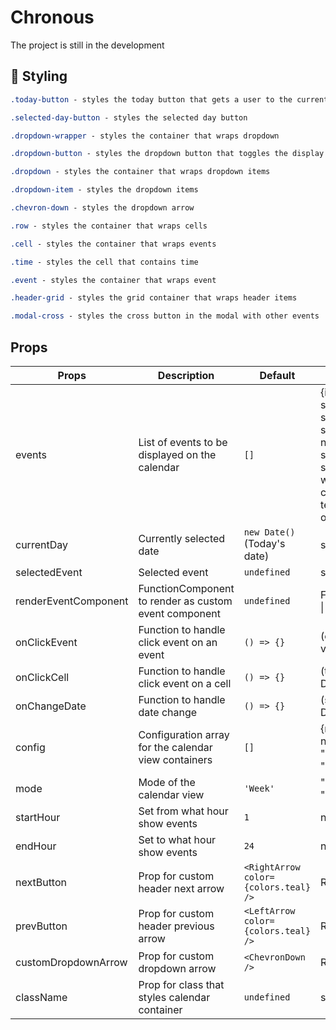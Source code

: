 # Chronous

The project is still in the development

## 💅 **Styling**

```css
.today-button - styles the today button that gets a user to the current date

.selected-day-button - styles the selected day button

.dropdown-wrapper - styles the container that wraps dropdown

.dropdown-button - styles the dropdown button that toggles the display of the dropdown list

.dropdown - styles the container that wraps dropdown items

.dropdown-item - styles the dropdown items

.chevron-down - styles the dropdown arrow

.row - styles the container that wraps cells

.cell - styles the container that wraps events

.time - styles the cell that contains time

.event - styles the container that wraps event

.header-grid - styles the grid container that wraps header items

.modal-cross - styles the cross button in the modal with other events
```
## **Props**

| Props | Description | Default | Type |
| ------ | ----------- | ------- | ---- |
| events | List of events to be displayed on the calendar | `[]` | {id: string; title: string; date: string; start: string; end: string; overlapping?: number; type?: string; position?: string; number; width?: string; color?: string; textColor?: string; opacity?: number}[] |
| currentDay | Currently selected date | `new Date()` (Today's date) | string \| Date |
| selectedEvent | Selected event | `undefined` | string \| undefined |
| renderEventComponent | FunctionComponent to render as custom event component | `undefined` | FunctionComponent<EventComponentProps> \| undefined |
| onClickEvent | Function to handle click event on an event | `() => {}` | (event: CellT) => void |
| onClickCell | Function to handle click event on a cell | `() => {}` | (time: string, day: Date) => void |
| onChangeDate | Function to handle date change | `() => {}` | (start: Date, end: Date) => void |
| config | Configuration array for the calendar view containers | `[]` | {maxWidth: number, mode: "Day" \| "Week" \| "Month"}[] |
| mode | Mode of the calendar view | `'Week'` | "Day" \| "Week" \| "Month" |
| startHour | Set from what hour show events | `1` | number |
| endHour | Set to what hour show events | `24` | number |
| nextButton | Prop for custom header next arrow | `<RightArrow color={colors.teal} />` | ReactNode |
| prevButton | Prop for custom header previous arrow | `<LeftArrow color={colors.teal} />` | ReactNode |
| customDropdownArrow | Prop for custom dropdown arrow | `<ChevronDown />` | ReactNode |
| className | Prop for class that styles calendar container | `undefined` | string \| undefined |

